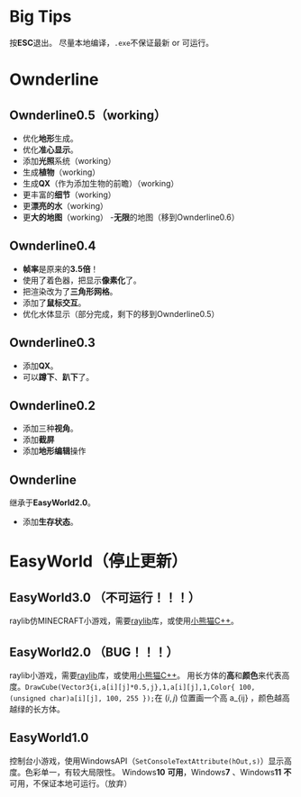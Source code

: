 # Big Tips
按**ESC**退出。
尽量本地编译，```.exe```不保证最新 or 可运行。
# Ownderline
## Ownderline0.5（working）
- 优化**地形**生成。
- 优化**准心显示**。
- 添加**光照**系统（working）
- 生成**植物**（working）
- 生成**QX**（作为添加生物的前瞻）（working）
- 更丰富的**细节**（working）
- 更**漂亮的水**（working）
- 更**大的地图**（working）
  -**无限**的地图（移到Ownderline0.6）
## Ownderline0.4
- **帧率**是原来的**3.5倍**！
- 使用了着色器，把显示**像素化**了。
- 把渲染改为了**三角形网格**。
- 添加了**鼠标交互**。
- 优化水体显示（部分完成，剩下的移到Ownderline0.5）
## Ownderline0.3
- 添加**QX**。
- 可以**蹲下**、**趴下**了。
## Ownderline0.2
- 添加三种**视角**。
- 添加**截屏**
- 添加**地形编辑**操作
## Ownderline
继承于**EasyWorld2.0**。
- 添加**生存状态**。
# EasyWorld（停止更新）
## EasyWorld3.0 （不可运行！！！）
raylib仿MINECRAFT小游戏，需要[raylib](https://www.raylib.com/)库，或使用[小熊猫C++](http://royqh.net/redpandacpp/download/)。
## EasyWorld2.0 （BUG！！！）
raylib小游戏，需要[raylib](https://www.raylib.com/)库，或使用[小熊猫C++](http://royqh.net/redpandacpp/download/)。
用长方体的**高**和**颜色**来代表高度。```DrawCube(Vector3{i,a[i][j]*0.5,j},1,a[i][j],1,Color{ 100, (unsigned char)a[i][j], 100, 255 });```在 $(i,j)$ 位置画一个高 a_{ij} ，颜色越高越绿的长方体。
## EasyWorld1.0
控制台小游戏，使用WindowsAPI（```SetConsoleTextAttribute(hOut,s)```）显示高度。色彩单一，有较大局限性。
Windows**10** **可用**，Windows**7** 、Windows**11** **不**可用，不保证本地可运行。（放弃）
